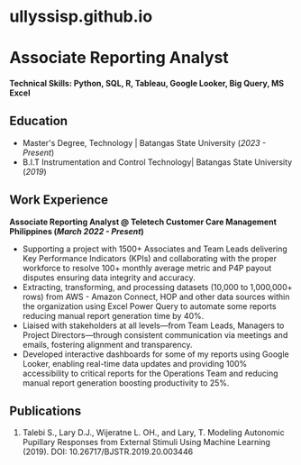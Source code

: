 # ullyssisp.github.io

# Associate Reporting Analyst

#### Technical Skills: Python, SQL, R, Tableau, Google Looker, Big Query, MS Excel 

## Education
- Master's Degree, Technology | Batangas State University (_2023 - Present_)								       		
- B.I.T	Instrumentation and Control Technology| Batangas State University (_2019_)	 			        		


## Work Experience
**Associate Reporting Analyst @ Teletech Customer Care Management Philippines (_March 2022 - Present_)**
- Supporting a project with 1500+ Associates and Team Leads delivering Key Performance Indicators (KPIs) and collaborating with the proper workforce to resolve 100+ monthly average metric and P4P payout disputes ensuring data integrity and accuracy.
- Extracting, transforming, and processing datasets (10,000 to 1,000,000+ rows) from AWS - Amazon Connect, HOP and other data sources within the organization using Excel Power Query to automate some reports reducing manual report generation time by 40%.
- Liaised with stakeholders at all levels—from Team Leads, Managers to Project Directors—through consistent communication via meetings and emails, fostering alignment and transparency.
- Developed interactive dashboards for some of my reports using Google Looker, enabling real-time data updates and providing 100% accessibility to critical reports for the Operations Team and reducing manual report generation boosting productivity to 25%.




## Publications
1. Talebi S., Lary D.J., Wijeratne L. OH., and Lary, T. Modeling Autonomic Pupillary Responses from External Stimuli Using Machine Learning (2019). DOI: 10.26717/BJSTR.2019.20.003446
